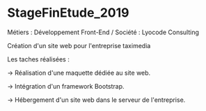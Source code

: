 # StageFinEtude_2019

Métiers : Développement Front-End / Société : Lyocode Consulting

Création d'un site web pour l'entreprise taximedia

Les taches réalisées : 

-> Réalisation d'une maquette dédiée au site web.

-> Intégration d'un framework Bootstrap.

-> Hébergement d'un site web dans le serveur de l'entreprise.
